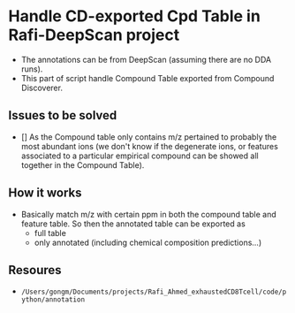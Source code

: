 # Handle CD-exported Cpd Table in Rafi-DeepScan project
- The annotations can be from DeepScan (assuming there are no DDA runs).
- This part of script handle Compound Table exported from Compound Discoverer.

## Issues to be solved
- [] As the Compound table only contains m/z pertained to probably the most abundant ions (we don't know if the degenerate ions, or features associated to a particular empirical compound can be showed all together in the Compound Table).

## How it works
- Basically match m/z with certain ppm in both the compound table and feature table. So then the annotated table can be exported as 
  - full table 
  - only annotated (including chemical composition predictions...)

## Resoures
- `/Users/gongm/Documents/projects/Rafi_Ahmed_exhaustedCD8Tcell/code/python/annotation`